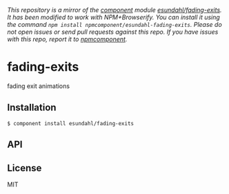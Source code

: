 *This repository is a mirror of the [component](http://component.io) module [esundahl/fading-exits](http://github.com/esundahl/fading-exits). It has been modified to work with NPM+Browserify. You can install it using the command `npm install npmcomponent/esundahl-fading-exits`. Please do not open issues or send pull requests against this repo. If you have issues with this repo, report it to [npmcomponent](https://github.com/airportyh/npmcomponent).*

# fading-exits

  fading exit animations

## Installation

    $ component install esundahl/fading-exits

## API

   

## License

  MIT
